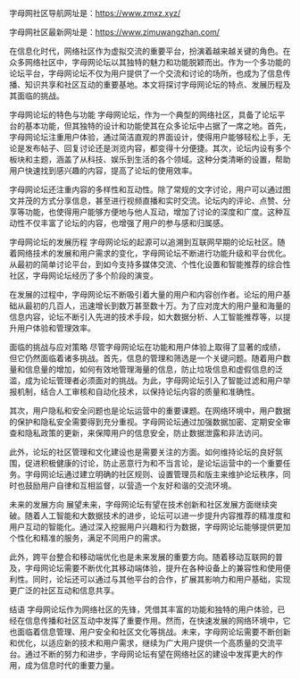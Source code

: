 
字母网社区导航网址是：https://www.zmxz.xyz/

字母网社区最新网址是：https://www.zimuwangzhan.com/


在信息化时代，网络社区作为虚拟交流的重要平台，扮演着越来越关键的角色。在众多网络社区中，字母网论坛以其独特的魅力和功能脱颖而出。作为一个多功能的论坛平台，字母网论坛不仅为用户提供了一个交流和讨论的场所，也成为了信息传播、知识共享和社区互动的重要基地。本文将探讨字母网论坛的特点、发展历程及其面临的挑战。

字母网论坛的特色与功能
字母网论坛，作为一个典型的网络社区，具备了论坛平台的基本功能，但其独特的设计和功能使其在众多论坛中占据了一席之地。首先，字母网论坛注重用户体验，通过简洁直观的界面设计，使得用户能够轻松上手，无论是发布帖子、回复讨论还是浏览内容，都变得十分便捷。其次，论坛内设有多个板块和主题，涵盖了从科技、娱乐到生活的各个领域。这种分类清晰的设置，帮助用户快速找到感兴趣的内容，提高了论坛的使用效率。

字母网论坛还注重内容的多样性和互动性。除了常规的文字讨论，用户可以通过图文并茂的方式分享信息，甚至进行视频直播和实时交流。论坛内的评论、点赞、分享等功能，也使得用户能够方便地与他人互动，增加了讨论的深度和广度。这种互动性不仅丰富了论坛的内容，也增强了用户的参与感和归属感。

字母网论坛的发展历程
字母网论坛的起源可以追溯到互联网早期的论坛社区。随着网络技术的发展和用户需求的变化，字母网论坛不断进行功能升级和平台优化。从最初的简单讨论平台，到如今支持多媒体交流、个性化设置和智能推荐的综合性社区，字母网论坛经历了多个阶段的演变。

在发展的过程中，字母网论坛不断吸引着大量的用户和内容创作者。论坛的用户基础从最初的几百人，迅速增长到数万甚至数十万。为了应对庞大的用户量和海量的信息内容，论坛不断引入先进的技术手段，如大数据分析、人工智能推荐等，以提升用户体验和管理效率。

面临的挑战与应对策略
尽管字母网论坛在功能和用户体验上取得了显著的成绩，但它仍然面临着诸多挑战。首先，信息的管理和筛选是一个关键问题。随着用户数量和信息量的增加，如何有效地管理海量的信息，防止垃圾信息和虚假信息的泛滥，成为论坛管理者必须面对的挑战。为此，字母网论坛引入了智能过滤和用户举报机制，结合人工审核和自动化技术，以保持论坛内容的质量和准确性。

其次，用户隐私和安全问题也是论坛运营中的重要课题。在网络环境中，用户数据的保护和隐私安全需要得到充分重视。字母网论坛通过加强数据加密、定期安全审查和隐私政策的更新，来保障用户的信息安全，防止数据泄露和非法访问。

此外，论坛的社区管理和文化建设也是需要关注的方面。如何维持论坛的良好氛围，促进积极健康的讨论，防止恶意行为和不当言论，是论坛运营中的一个重要任务。字母网论坛通过建立明确的社区规则、设置管理员和版主来维护论坛秩序，同时也鼓励用户自律和互相监督，以营造一个友好和谐的交流环境。

未来的发展方向
展望未来，字母网论坛有望在技术创新和社区发展方面继续突破。随着人工智能和大数据技术的进步，论坛可以进一步提升内容推荐的精准度和用户互动的智能化。通过深入挖掘用户兴趣和行为数据，字母网论坛能够提供更加个性化和精准的服务，满足不同用户的需求。

此外，跨平台整合和移动端优化也是未来发展的重要方向。随着移动互联网的普及，字母网论坛需要不断优化其移动端体验，提升在各种设备上的兼容性和使用便利性。同时，论坛还可以通过与其他平台的合作，扩展其影响力和用户基础，实现更广泛的社区互动和信息共享。

结语
字母网论坛作为网络社区的先锋，凭借其丰富的功能和独特的用户体验，已经在信息传播和社区互动中发挥了重要作用。然而，在快速发展的网络环境中，它也面临着信息管理、用户安全和社区文化等挑战。未来，字母网论坛需要不断创新和优化，以适应新的技术和用户需求，继续为广大用户提供一个高质量的交流平台。通过不断的努力和进步，字母网论坛有望在网络社区的建设中发挥更大的作用，成为信息时代的重要力量。
